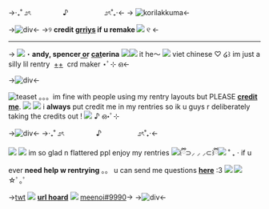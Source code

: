 ->‧₊˚ ೨ৎ   　　 　　♪ 　 　　 　 ೨ৎ˚₊‧<-
-> ![korilakkuma](https://media.discordapp.net/attachments/1025867561172226131/1034561978808676463/E6EE8FB6-F9EB-4C9C-AFD9-DBF813D1F453.gif)<-

->![div](https://media.discordapp.net/attachments/1025867561172226131/1034576941757513828/D9DA1284-2394-4A48-A023-28D0E7A8DE94.png)<-
->୨ **credit [grriys](https://twitter.com/grriys) if u remake ![](https://64.media.tumblr.com/2c9e6bb87c986fd4e0a8416a2e2af9c6/46fe39de2052a69f-85/s75x75_c1/6014f1673a3f17b728bba38b09c71d76b3ae8915.gifv)** ୧ <-
***
-> ![](https://tomomi.neocities.org/pixeles/73.gif)・**andy, spencer o͟r͟  [cat](spncer)erina** ![](https://tomomi.neocities.org/23.gif)![](https://tomomi.neocities.org/pixeles/274.gif) it he〜 ![](https://tomomi.neocities.org/pixeles/110.png) viet chinese ♡ ໒꒱  im just a silly lil rentry ![]() [+͟+͟]() ![]() crd maker ⋆ﾟ⊹ ഒ<-

->![div](https://media.discordapp.net/attachments/1025867561172226131/1034581253703352360/228E1152-812D-4C58-98E6-18286735FD3F.gif)<-

![teaset](https://tomomi.neocities.org/pixeles/66.png) 。。。im fine with people using my rentry layouts but PLEASE **[credit me](https://twitter.com/grriys)**. ![](https://tomomi.neocities.org/pixeles/141.gif) ![](https://tomomi.neocities.org/pixeles/235.gif) i **always** put credit me in my rentries so ik u guys r deliberately taking the credits out ! ![](https://tomomi.neocities.org/pixeles/227.gif ) ♪ ഒ⋆ﾟ⊹ 

->![div](https://media.discordapp.net/attachments/1025867561172226131/1034576941757513828/D9DA1284-2394-4A48-A023-28D0E7A8DE94.png)<-
->‧₊˚ ೨ৎ   　　 　　♪ 　 　　 　 ೨ৎ˚₊‧<-

![](https://tomomi.neocities.org/pixeles/275.png) ![](https://tomomi.neocities.org/pixeles/183.gif) im so glad n flattered ppl enjoy my rentries ![](https://tomomi.neocities.org/pixeles/237.gif)꒰ྀི⊃⸝ ⸝ ⸝⊂꒱ྀི![](https://tomomi.neocities.org/pixeles/238.gif) ˚ ₊ ‧ if u ever **need help w rentrying** 。。 u can send me questions **[here](https://retrospring.net/paw)** :3 ![](https://tomomi.neocities.org/pixeles/281.gif) ![](https://tomomi.neocities.org/pixeles2/323.gif) ☆ﾟ｡ﾟ

->[twt](httsp://twitter.com/grriys) ![](https://64.media.tumblr.com/d8963e46edfa9a806e97fbd2578141a1/d27ef0fbc2db1d28-89/s75x75_c1/dbd7ae6ae85667e6568ab285d52cad17d3be6e28.gifv) **[url hoard](/pho)** ![](https://64.media.tumblr.com/786e0307af9ae10e3c980cc60c6032c8/2443733618388543-83/s75x75_c1/ba7d4026176797520c9b0ca35f523e837c3da89b.gifv) [meenoi#9990](/riiakuma)->
->![div](https://media.discordapp.net/attachments/1025867561172226131/1034581253703352360/228E1152-812D-4C58-98E6-18286735FD3F.gif)<-